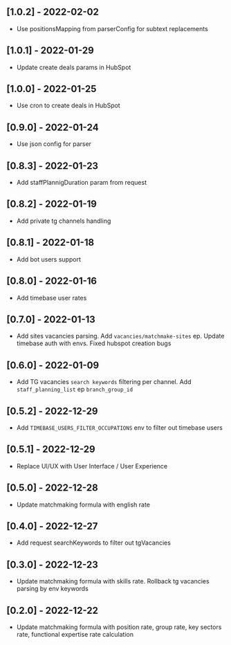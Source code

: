 ## [1.0.2] - 2022-02-02

- Use positionsMapping from parserConfig for subtext replacements

## [1.0.1] - 2022-01-29

- Update create deals params in HubSpot

## [1.0.0] - 2022-01-25

- Use cron to create deals in HubSpot

## [0.9.0] - 2022-01-24

- Use json config for parser

## [0.8.3] - 2022-01-23

- Add staffPlannigDuration param from request

## [0.8.2] - 2022-01-19

- Add private tg channels handling

## [0.8.1] - 2022-01-18

- Add bot users support

## [0.8.0] - 2022-01-16

- Add timebase user rates

## [0.7.0] - 2022-01-13

- Add sites vacancies parsing. Add `vacancies/matchmake-sites` ep. Update timebase auth with envs. Fixed hubspot creation bugs

## [0.6.0] - 2022-01-09

- Add TG vacancies `search keywords` filtering per channel. Add `staff_planning_list` ep `branch_group_id`

## [0.5.2] - 2022-12-29

- Add `TIMEBASE_USERS_FILTER_OCCUPATIONS` env to filter out timebase users

## [0.5.1] - 2022-12-29

- Replace UI/UX with User Interface / User Experience

## [0.5.0] - 2022-12-28

- Update matchmaking formula with english rate

## [0.4.0] - 2022-12-27

- Add request searchKeywords to filter out tgVacancies

## [0.3.0] - 2022-12-23

- Update matchmaking formula with skills rate. Rollback tg vacancies parsing by env keywords

## [0.2.0] - 2022-12-22

- Update matchmaking formula with position rate, group rate, key sectors rate, functional expertise rate calculation
